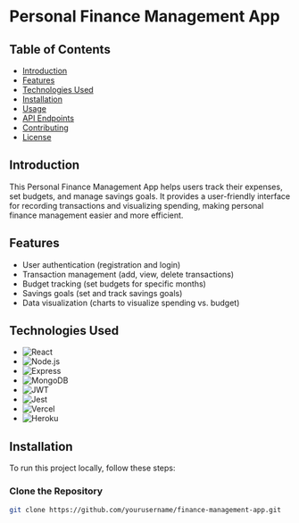# Personal Finance Management App

## Table of Contents
- [Introduction](#introduction)
- [Features](#features)
- [Technologies Used](#technologies-used)
- [Installation](#installation)
- [Usage](#usage)
- [API Endpoints](#api-endpoints)
- [Contributing](#contributing)
- [License](#license)

## Introduction
This Personal Finance Management App helps users track their expenses, set budgets, and manage savings goals. It provides a user-friendly interface for recording transactions and visualizing spending, making personal finance management easier and more efficient.

## Features
- User authentication (registration and login)
- Transaction management (add, view, delete transactions)
- Budget tracking (set budgets for specific months)
- Savings goals (set and track savings goals)
- Data visualization (charts to visualize spending vs. budget)

## Technologies Used
- ![React](https://img.shields.io/badge/React-61DAFB?style=flat&logo=react&logoColor=black)
- ![Node.js](https://img.shields.io/badge/Node.js-8CC84B?style=flat&logo=nodedotjs&logoColor=white)
- ![Express](https://img.shields.io/badge/Express.js-404D59?style=flat&logo=express&logoColor=white)
- ![MongoDB](https://img.shields.io/badge/MongoDB-47A248?style=flat&logo=mongodb&logoColor=white)
- ![JWT](https://img.shields.io/badge/JWT-black?style=flat&logo=jsonwebtokens&logoColor=white)
- ![Jest](https://img.shields.io/badge/Jest-C21325?style=flat&logo=jest&logoColor=white)
- ![Vercel](https://img.shields.io/badge/Vercel-000000?style=flat&logo=vercel&logoColor=white)
- ![Heroku](https://img.shields.io/badge/Heroku-430098?style=flat&logo=heroku&logoColor=white)

## Installation
To run this project locally, follow these steps:

### Clone the Repository
```bash
git clone https://github.com/yourusername/finance-management-app.git

